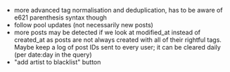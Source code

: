 - more advanced tag normalisation and deduplication, has to be aware of e621 parenthesis syntax
    though
- follow pool updates (not necessarily new posts)
- more posts may be detected if we look at modified_at instead of created_at as posts are not
    always created with all of their rightful tags. Maybe keep a log of post IDs sent to every
    user; it can be cleared daily (per date:day in the query)
- "add artist to blacklist" button